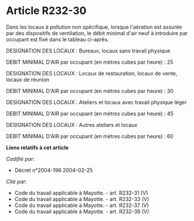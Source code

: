 # Article R232-30

Dans les locaux à pollution non spécifique, lorsque l'aération est assurée par des dispositifs de ventilation, le débit
minimal d'air neuf à introduire par occupant est fixé dans le tableau ci-après.

DESIGNATION DES LOCAUX : Bureaux, locaux sans travail physique

DEBIT MINIMAL D'AIR par occupant (en mètres cubes par heure) : 25

DESIGNATION DES LOCAUX : Locaux de restauration, locaux de vente, locaux de réunion

DEBIT MINIMAL D'AIR par occupant (en mètres cubes par heure) : 30

DESIGNATION DES LOCAUX : Ateliers et locaux avec travail physique léger

DEBIT MINIMAL D'AIR par occupant (en mètres cubes par heure) : 45

DESIGNATION DES LOCAUX : Autres ateliers et locaux

DEBIT MINIMAL D'AIR par occupant (en mètres cubes par heure) : 60

**Liens relatifs à cet article**

_Codifié par_:

  - Décret n°2004-196 2004-02-25

_Cité par_:

  - Code du travail applicable à Mayotte. - art. R232-31 (V)
  - Code du travail applicable à Mayotte. - art. R232-33 (V)
  - Code du travail applicable à Mayotte. - art. R232-37 (V)
  - Code du travail applicable à Mayotte. - art. R232-39 (V)
